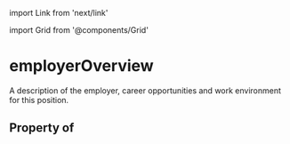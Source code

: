 import Link from 'next/link'
  
import Grid from '@components/Grid'

# employerOverview

A description of the employer, career opportunities and work environment for this position.

## Property of



